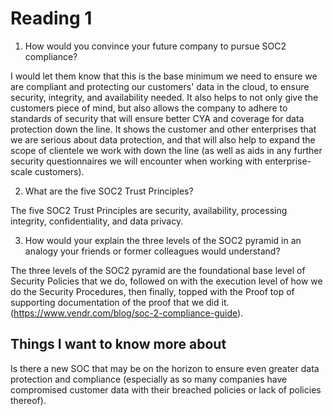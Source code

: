 # Reading 1

1. How would you convince your future company to pursue SOC2 compliance?

I would let them know that this is the base minimum we need to ensure we are compliant and protecting our customers' data in the cloud, to ensure security, integrity, and availability needed. It also helps to not only give the customers piece of mind, but also allows the company to adhere to standards of security that will ensure better CYA and coverage for data protection down the line.  It shows the customer and other enterprises that we are serious about data protection, and that will also help to expand the scope of clientele we work with down the line (as well as aids in any further security questionnaires we will encounter when working with enterprise-scale customers).
   
2. What are the five SOC2 Trust Principles?

The five SOC2 Trust Principles are security, availability, processing integrity, confidentiality, and data privacy.
   
3. How would your explain the three levels of the SOC2 pyramid in an analogy your friends or former colleagues would understand?

The three levels of the SOC2 pyramid are the foundational base level of Security Policies that we do, followed on with the execution level of how we do the Security Procedures, then finally, topped with the Proof top of supporting documentation of the proof that we did it. (https://www.vendr.com/blog/soc-2-compliance-guide).

## Things I want to know more about

Is there a new SOC that may be on the horizon to ensure even greater data protection and compliance (especially as so many companies have compromised customer data with their breached policies or lack of policies thereof).
